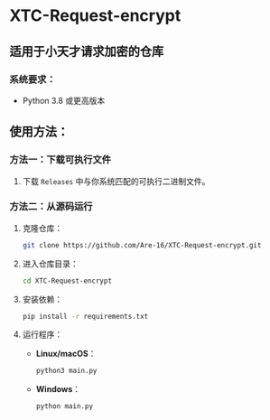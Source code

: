 # XTC-Request-encrypt

## 适用于小天才请求加密的仓库

### 系统要求：
- Python 3.8 或更高版本

## 使用方法：

### 方法一：下载可执行文件
1. 下载 `Releases` 中与你系统匹配的可执行二进制文件。

### 方法二：从源码运行
1. 克隆仓库：
   ```bash
   git clone https://github.com/Are-16/XTC-Request-encrypt.git
   ```
2. 进入仓库目录：
   ```bash
   cd XTC-Request-encrypt
   ```
3. 安装依赖：
   ```bash
   pip install -r requirements.txt
   ```
4. 运行程序：
   
   - **Linux/macOS**：
     ```bash
     python3 main.py
     ```
   - **Windows**：
     ```bash
     python main.py
     ``` 